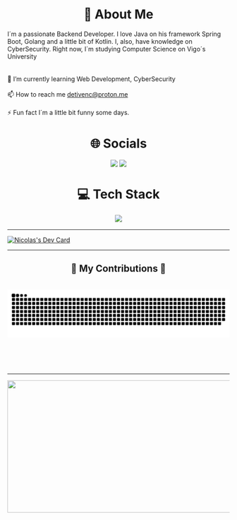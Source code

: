 <h1 align="center"> 💫 About Me </h1>

I´m a passionate Backend Developer. I love Java on his framework Spring Boot, Golang and a little bit of Kotlin. I, also, have knowledge on CyberSecurity. Right now, I´m studying Computer Science on Vigo´s University<br><br><br>
🌱 I’m currently learning Web Development, CyberSecurity<br><br>📫 How to reach me detivenc@proton.me<br><br>⚡ Fun fact I´m a little bit funny some days.

<h1 align="center"> 🌐 Socials </h1>

<p align="center">
  <a href="https://skillicons.dev">
    <a href="https://www.linkedin.com/in/nicolas-cao-parga-619892256/"><img src="https://skillicons.dev/icons?i=linkedin" /></a>
    <a href="https://stackoverflow.com/users/23331477"><img src="https://skillicons.dev/icons?i=stackoverflow" /></a>
  </a>
</p>

<h1 align="center"> 💻 Tech Stack </h1>
<p align="center">
  <a href="https://skillicons.dev">
    <img src="https://skillicons.dev/icons?i=git,kubernetes,docker,java,astro,bash,css,python,go,gradle,html,js,maven,kotlin,bun,postgres,react,spring,svelte,linux,discord&perline=7" />
  </a>
</p>

---

<a href="https://app.daily.dev/detivenc"><img src="https://api.daily.dev/devcards/v2/VDWIptIheCBDEtcS2BLZH.png?type=wide&r=28y" width="652" alt="Nicolas's Dev Card"/></a>

---

<div align="center">
  <h2>🐍 My Contributions 🐍</h2>
  <br>
  <img alt="snake eating my contributions" src="https://github.com/DeTiveNC/DeTiveNC/blob/snake-animations/github-contribution-grid-snake.svg" />
  
  <br/><br/><br/>
</div>

---

<a href="https://github.com/devxb/gitanimals">
<img
  src="https://render.gitanimals.org/farms/DeTiveNC"
  width="600"
  height="300"
/>
</a>
